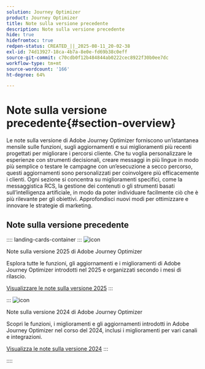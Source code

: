 ```yaml
---
solution: Journey Optimizer
product: Journey Optimizer
title: Note sulla versione precedente
description: Note sulla versione precedente
hide: true
hidefromtoc: true
redpen-status: CREATED_||_2025-08-11_20-02-38
exl-id: 74d13927-18ca-4b7a-8e0e-fd69b38c0eff
source-git-commit: c70cdb0f12b484844ab0222cec8922f30b0ee7dc
workflow-type: tm+mt
source-wordcount: '166'
ht-degree: 64%

---
```


# Note sulla versione precedente{#section-overview}

Le note sulla versione di Adobe Journey Optimizer forniscono un’istantanea mensile sulle funzioni, sugli aggiornamenti e sui miglioramenti più recenti progettati per migliorare i percorsi cliente. Che tu voglia personalizzare le esperienze con strumenti decisionali, creare messaggi in più lingue in modo più semplice o testare le campagne con un’esecuzione a secco percorso, questi aggiornamenti sono personalizzati per coinvolgere più efficacemente i clienti. Ogni sezione si concentra su miglioramenti specifici, come la messaggistica RCS, la gestione dei contenuti o gli strumenti basati sull’intelligenza artificiale, in modo da poter individuare facilmente ciò che è più rilevante per gli obiettivi. Approfondisci nuovi modi per ottimizzare e innovare le strategie di marketing.

## Note sulla versione precedente

:::: landing-cards-container
:::
![icon](https://cdn.experienceleague.adobe.com/icons/list-check.svg?lang=it)

Note sulla versione 2025 di Adobe Journey Optimizer

Esplora tutte le funzioni, gli aggiornamenti e i miglioramenti di Adobe Journey Optimizer introdotti nel 2025 e organizzati secondo i mesi di rilascio.

[Visualizzare le note sulla versione 2025](../using/rn/release-notes-2025.md)
:::

:::
![icon](https://cdn.experienceleague.adobe.com/icons/list-check.svg?lang=it)

Note sulla versione 2024 di Adobe Journey Optimizer

Scopri le funzioni, i miglioramenti e gli aggiornamenti introdotti in Adobe Journey Optimizer nel corso del 2024, inclusi i miglioramenti per vari canali e integrazioni.

[Visualizza le note sulla versione 2024](../using/rn/release-notes-2024.md)
:::

::::

